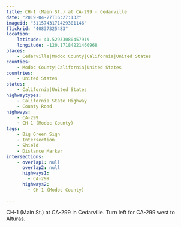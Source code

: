 ```yaml
---
title: CH-1 (Main St.) at CA-299 - Cedarville
date: "2019-04-27T16:27:13Z"
imageid: "5115743171429301146"
flickrid: "40837325483"
location:
    latitude: 41.52933080457919
    longitude: -120.17184221460968
places:
    - Cedarville|Modoc County|California|United States
counties:
    - Modoc County|California|United States
countries:
    - United States
states:
    - California|United States
highwaytypes:
    - California State Highway
    - County Road
highways:
    - CA-299
    - CH-1 (Modoc County)
tags:
    - Big Green Sign
    - Intersection
    - Shield
    - Distance Marker
intersections:
    - overlap1: null
      overlap2: null
      highways1:
        - CA-299
      highways2:
        - CH-1 (Modoc County)

---
```

CH-1 (Main St.) at CA-299 in Cedarville.  Turn left for CA-299 west to Alturas.